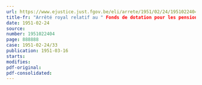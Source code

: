 ```yaml
---
url: https://www.ejustice.just.fgov.be/eli/arrete/1951/02/24/1951022404/justel
title-fr: "Arrêté royal relatif au " Fonds de dotation pour les pensions de guerre, les majorations de rente de vieillesse et de veuve et les allocations d'orphelins ""
date: 1951-02-24
source:
number: 1951022404
page: 888888
case: 1951-02-24/33
publication: 1951-03-16
starts:
modifies:
pdf-original:
pdf-consolidated:
---
```


